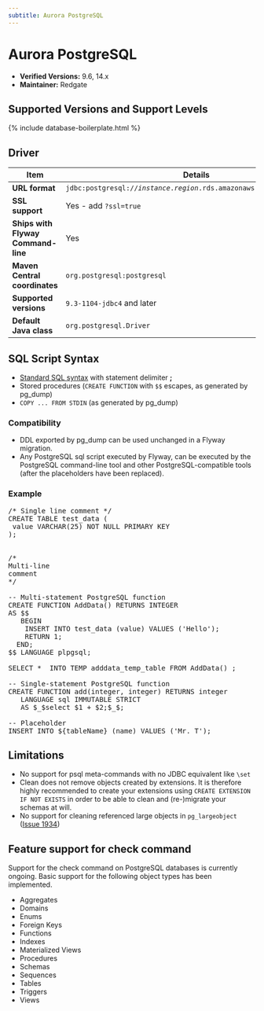 ```yaml
---
subtitle: Aurora PostgreSQL
---
```

# Aurora PostgreSQL
- **Verified Versions:** 9.6, 14.x
- **Maintainer:** Redgate

## Supported Versions and Support Levels

{% include database-boilerplate.html %}

## Driver

| Item                               | Details                                                                                                    |
|------------------------------------|------------------------------------------------------------------------------------------------------------|
| **URL format**                     | <code>jdbc:postgresql://<i>instance</i>.<i>region</i>.rds.amazonaws.com:<i>port</i>/<i>database</i></code> |
| **SSL support**                    | Yes - add `?ssl=true`                                                                                      |
| **Ships with Flyway Command-line** | Yes                                                                                                        |
| **Maven Central coordinates**      | `org.postgresql:postgresql`                                                                                |
| **Supported versions**             | `9.3-1104-jdbc4` and later                                                                                 |
| **Default Java class**             | `org.postgresql.Driver`                                                                                    |

## SQL Script Syntax

- [Standard SQL syntax](Concepts/migrations#sql-based-migrations#syntax) with statement delimiter **;**
- Stored procedures (`CREATE FUNCTION` with `$$` escapes, as generated by pg_dump)
- `COPY ... FROM STDIN` (as generated by pg_dump)

### Compatibility

- DDL exported by pg_dump can be used unchanged in a Flyway migration.
- Any PostgreSQL sql script executed by Flyway, can be executed by the PostgreSQL command-line tool and other
        PostgreSQL-compatible tools (after the placeholders have been replaced).

### Example

<pre class="prettyprint">/* Single line comment */
CREATE TABLE test_data (
 value VARCHAR(25) NOT NULL PRIMARY KEY
);


/*
Multi-line
comment
*/

-- Multi-statement PostgreSQL function
CREATE FUNCTION AddData() RETURNS INTEGER
AS $$
   BEGIN
    INSERT INTO test_data (value) VALUES ('Hello');
    RETURN 1;
  END;
$$ LANGUAGE plpgsql;

SELECT *  INTO TEMP adddata_temp_table FROM AddData() ;

-- Single-statement PostgreSQL function
CREATE FUNCTION add(integer, integer) RETURNS integer
   LANGUAGE sql IMMUTABLE STRICT
   AS $_$select $1 + $2;$_$;

-- Placeholder
INSERT INTO ${tableName} (name) VALUES ('Mr. T');</pre>

## Limitations

- No support for psql meta-commands with no JDBC equivalent like `\set`
- Clean does not remove objects created by extensions. It is therefore highly recommended to create your extensions
 using `CREATE EXTENSION IF NOT EXISTS` in order to be able to clean and (re-)migrate your schemas at will.
- No support for cleaning referenced large objects in `pg_largeobject` ([Issue 1934](https://github.com/flyway/flyway/issues/1934))

## Feature support for check command

Support for the check command on PostgreSQL databases is currently ongoing. Basic support for the following object types has been implemented.

- Aggregates
- Domains
- Enums
- Foreign Keys
- Functions
- Indexes
- Materialized Views
- Procedures
- Schemas
- Sequences
- Tables
- Triggers
- Views